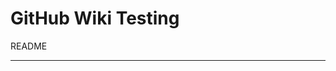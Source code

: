 # GitHub Wiki Testing

README

----
[//]: # ( vim: set ts=4 sw=4 et cindent tw=80 ai si syn=markdown ft=markdown: )
